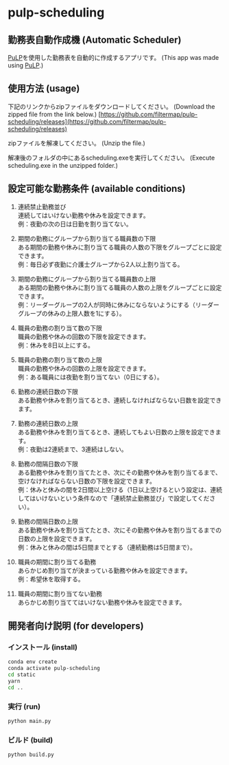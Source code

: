 # pulp-scheduling

## 勤務表自動作成機 (Automatic Scheduler)

[PuLP](https://pythonhosted.org/PuLP/)を使用した勤務表を自動的に作成するアプリです。 (This app was made using [PuLP](https://pythonhosted.org/PuLP/).)

## 使用方法 (usage)

下記のリンクからzipファイルをダウンロードしてください。 (Download the zipped file from the link below.)
[https://github.com/filtermap/pulp-scheduling/releases](https://github.com/filtermap/pulp-scheduling/releases)

zipファイルを解凍してください。 (Unzip the file.)

解凍後のフォルダの中にあるscheduling.exeを実行してください。 (Execute scheduling.exe in the unzipped folder.)

## 設定可能な勤務条件 (available conditions)

1. 連続禁止勤務並び<br>連続してはいけない勤務や休みを設定できます。<br>例：夜勤の次の日は日勤を割り当てない。

2. 期間の勤務にグループから割り当てる職員数の下限<br>ある期間の勤務や休みに割り当てる職員の人数の下限をグループごとに設定できます。<br>例：毎日必ず夜勤に介護士グループから2人以上割り当てる。

3. 期間の勤務にグループから割り当てる職員数の上限<br>ある期間の勤務や休みに割り当てる職員の人数の上限をグループごとに設定できます。<br>例：リーダーグループの2人が同時に休みにならないようにする（リーダーグループの休みの上限人数を1にする）。

4. 職員の勤務の割り当て数の下限<br>職員の勤務や休みの回数の下限を設定できます。<br>例：休みを8日以上にする。

5. 職員の勤務の割り当て数の上限<br>職員の勤務や休みの回数の上限を設定できます。<br>例：ある職員には夜勤を割り当てない（0日にする）。

6. 勤務の連続日数の下限<br>ある勤務や休みを割り当てるとき、連続しなければならない日数を設定できます。

7. 勤務の連続日数の上限<br>ある勤務や休みを割り当てるとき、連続してもよい日数の上限を設定できます。<br>例：夜勤は2連続まで、3連続はしない。

8. 勤務の間隔日数の下限<br>ある勤務や休みを割り当てたとき、次にその勤務や休みを割り当てるまで、空けなければならない日数の下限を設定できます。<br>例：休みと休みの間を2日間以上空ける（1日以上空けるという設定は、連続してはいけないという条件なので「連続禁止勤務並び」で設定してください）。

9. 勤務の間隔日数の上限<br>ある勤務や休みを割り当てたとき、次にその勤務や休みを割り当てるまでの日数の上限を設定できます。<br>例：休みと休みの間は5日間までとする（連続勤務は5日間まで）。

10. 職員の期間に割り当てる勤務<br>あらかじめ割り当てが決まっている勤務や休みを設定できます。<br>例：希望休を取得する。

11. 職員の期間に割り当てない勤務<br>あらかじめ割り当ててはいけない勤務や休みを設定できます。

## 開発者向け説明 (for developers)

### インストール (install)

```sh
conda env create
conda activate pulp-scheduling
cd static
yarn
cd ..
```

### 実行 (run)

```sh
python main.py
```

### ビルド (build)

```sh
python build.py
```
